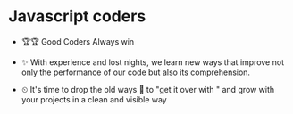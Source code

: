 # Javascript coders

* 🏆🏆 Good Coders Always win

* ✨ With experience and lost nights, we learn new ways that improve not only the performance of our code but also its comprehension.

* ⏲ It's time to drop the old ways 💩 to "get it over with " and grow with your projects in a clean and visible way
